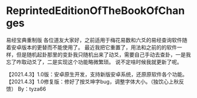 # ReprintedEditionOfTheBookOfChanges
易经宝典重制版
各位道友大家好，之前适用于梅花易数和六爻的易经查询软件随着安卓版本的更替而不能使用了。
最近我把它重置了，用法和之前的的软件一样，但是随机起卦那里的变卦我只随机出来了动爻，需要自己手动去查卦，一是我忘了咋取动爻了，二是实现这个功能略微繁琐。
说不定啥时候我就更新了呢。
 
【2021.4.3】1.0版：安卓原生开发，支持新版安卓系统，还原原软件各个功能。
【2021.4.3】1.0修复版：修好了按爻坤字bug，调整字体大小。（独饮心上秋反馈）
By：tyza66
